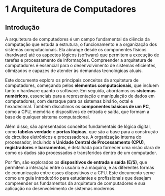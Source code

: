 # 1 Arquitetura de Computadores

## Introdução

A arquitetura de computadores é um campo fundamental da ciência da computação que estuda a estrutura, o funcionamento e a organização dos sistemas computacionais. Ela abrange desde os componentes físicos (hardware) até os aspectos lógicos (software) que permitem a execução de tarefas e processamento de informações. Compreender a arquitetura de computadores é essencial para o desenvolvimento de sistemas eficientes, otimizados e capazes de atender às demandas tecnológicas atuais.

Este documento explora os principais conceitos da arquitetura de computadores, começando pelos **elementos computacionais**, que incluem tanto o hardware quanto o software. Em seguida, abordamos os **sistemas numéricos**, essenciais para a representação e manipulação de dados em computadores, com destaque para os sistemas binário, octal e hexadecimal. Também discutimos os **componentes básicos de um PC**, como a CPU, memória e dispositivos de entrada e saída, que formam a base de qualquer sistema computacional.

Além disso, são apresentados conceitos fundamentais de lógica digital, como **tabelas verdade** e **portas lógicas**, que são a base para a construção de circuitos eletrônicos e processadores. A organização interna do processador, incluindo a **Unidade Central de Processamento (CPU)**, **registradores** e **barramentos**, é detalhada para fornecer uma visão clara de como os dados são processados e transferidos dentro de um computador.

Por fim, são explorados os **dispositivos de entrada e saída (E/S)**, que permitem a interação entre o usuário e a máquina, e as diferentes formas de comunicação entre esses dispositivos e a CPU. Este documento serve como um guia introdutório para estudantes e profissionais que desejam compreender os fundamentos da arquitetura de computadores e sua aplicação no desenvolvimento de sistemas modernos.